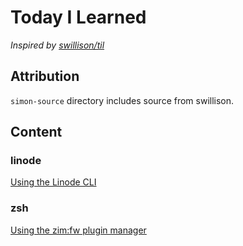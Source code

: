 # Today I Learned

*Inspired by [swillison/til](https://github.com/swillison/til)*

## Attribution

`simon-source` directory includes source from swillison.

## Content

### linode

[Using the Linode CLI](linode/linode-cli.md)

### zsh

[Using the zim:fw plugin manager](zsh/zimfw-manager.md)
